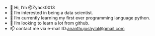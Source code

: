 - 👋 Hi, I’m @Zyack0013
- 👀 I’m interested in being a data scientist.
- 🌱 I’m currently learning my first ever programming language python.
- 💞️ I’m looking to learn a lot from github.
- 📫 contact me via e-mail ID:ananthujoshylal@gmail.com

<!---
Zyack0013/Zyack0013 is a ✨ special ✨ repository because its `README.md` (this file) appears on your GitHub profile.
You can click the Preview link to take a look at your changes.
--->
